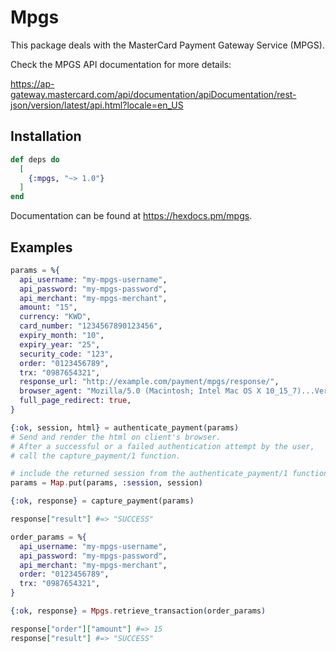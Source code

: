 # Mpgs

This package deals with the MasterCard Payment Gateway Service (MPGS).

Check the MPGS API documentation for more details:

https://ap-gateway.mastercard.com/api/documentation/apiDocumentation/rest-json/version/latest/api.html?locale=en_US

## Installation

```elixir
def deps do
  [
    {:mpgs, "~> 1.0"}
  ]
end
```

Documentation can be found at <https://hexdocs.pm/mpgs>.


## Examples

```elixir
params = %{
  api_username: "my-mpgs-username",
  api_password: "my-mpgs-password",
  api_merchant: "my-mpgs-merchant",
  amount: "15",
  currency: "KWD",
  card_number: "1234567890123456",
  expiry_month: "10",
  expiry_year: "25",
  security_code: "123",
  order: "0123456789",
  trx: "0987654321",
  response_url: "http://example.com/payment/mpgs/response/",
  browser_agent: "Mozilla/5.0 (Macintosh; Intel Mac OS X 10_15_7)...Version/16.5.2 Safari/605.1.15",
  full_page_redirect: true,
}

{:ok, session, html} = authenticate_payment(params)
# Send and render the html on client's browser.
# After a successful or a failed authentication attempt by the user,
# call the capture_payment/1 function.

# include the returned session from the authenticate_payment/1 function in the capture_payment/1 params.
params = Map.put(params, :session, session)

{:ok, response} = capture_payment(params)

response["result"] #=> "SUCCESS"

order_params = %{
  api_username: "my-mpgs-username",
  api_password: "my-mpgs-password",
  api_merchant: "my-mpgs-merchant",
  order: "0123456789",
  trx: "0987654321",
}

{:ok, response} = Mpgs.retrieve_transaction(order_params)

response["order"]["amount"] #=> 15
response["result"] #=> "SUCCESS"
```
